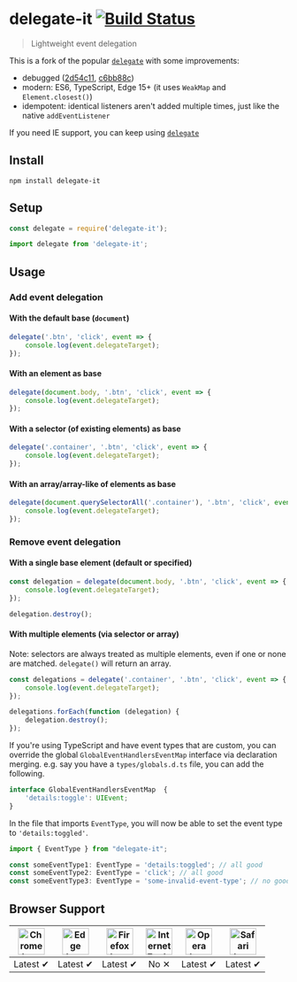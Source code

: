 # delegate-it [![Build Status](https://api.travis-ci.com/bfred-it/delegate-it.svg?branch=master)](https://travis-ci.com/bfred-it/delegate-it)

> Lightweight event delegation

This is a fork of the popular [`delegate`](https://github.com/zenorocha/delegate) with some improvements:

- debugged ([2d54c11](https://github.com/bfred-it/delegate-it/commit/2d54c1182aefd3ec9d8250fda76290971f5d7166), [c6bb88c](https://github.com/bfred-it/delegate-it/commit/c6bb88c2aa8097b25f22993a237cf09c96bcbfb8))
- modern: ES6, TypeScript, Edge 15+ (it uses `WeakMap` and `Element.closest()`)
- idempotent: identical listeners aren't added multiple times, just like the native `addEventListener`

If you need IE support, you can keep using [`delegate`](https://github.com/zenorocha/delegate)

## Install

```
npm install delegate-it
```

## Setup

```js
const delegate = require('delegate-it');
```

```js
import delegate from 'delegate-it';
```

## Usage

### Add event delegation

#### With the default base (`document`)

```js
delegate('.btn', 'click', event => {
    console.log(event.delegateTarget);
});
```

#### With an element as base

```js
delegate(document.body, '.btn', 'click', event => {
    console.log(event.delegateTarget);
});
```

#### With a selector (of existing elements) as base

```js
delegate('.container', '.btn', 'click', event => {
    console.log(event.delegateTarget);
});
```

#### With an array/array-like of elements as base

```js
delegate(document.querySelectorAll('.container'), '.btn', 'click', event => {
    console.log(event.delegateTarget);
});
```

### Remove event delegation

#### With a single base element (default or specified)

```js
const delegation = delegate(document.body, '.btn', 'click', event => {
    console.log(event.delegateTarget);
});

delegation.destroy();
```

#### With multiple elements (via selector or array)

Note: selectors are always treated as multiple elements, even if one or none are matched. `delegate()` will return an array.

```js
const delegations = delegate('.container', '.btn', 'click', event => {
    console.log(event.delegateTarget);
});

delegations.forEach(function (delegation) {
    delegation.destroy();
});
```

If you're using TypeScript and have event types that are custom, you can override the global `GlobalEventHandlersEventMap` interface via declaration merging. e.g. say you have a `types/globals.d.ts` file, you can add the following.

```js
interface GlobalEventHandlersEventMap  {
    'details:toggle': UIEvent;
}
```

In the file that imports `EventType`, you will now be able to set the event type to `'details:toggled'`.

```js
import { EventType } from "delegate-it";

const someEventType1: EventType = 'details:toggled'; // all good
const someEventType2: EventType = 'click'; // all good
const someEventType3: EventType = 'some-invalid-event-type'; // no good
```

## Browser Support

| <img src="https://clipboardjs.com/assets/images/chrome.png" width="48px" height="48px" alt="Chrome logo"> | <img src="https://clipboardjs.com/assets/images/edge.png" width="48px" height="48px" alt="Edge logo"> | <img src="https://clipboardjs.com/assets/images/firefox.png" width="48px" height="48px" alt="Firefox logo"> | <img src="https://clipboardjs.com/assets/images/ie.png" width="48px" height="48px" alt="Internet Explorer logo"> | <img src="https://clipboardjs.com/assets/images/opera.png" width="48px" height="48px" alt="Opera logo"> | <img src="https://clipboardjs.com/assets/images/safari.png" width="48px" height="48px" alt="Safari logo"> |
|:---:|:---:|:---:|:---:|:---:|:---:|
| Latest ✔ | Latest ✔ | Latest ✔ | No ✕ | Latest ✔ | Latest ✔ |

